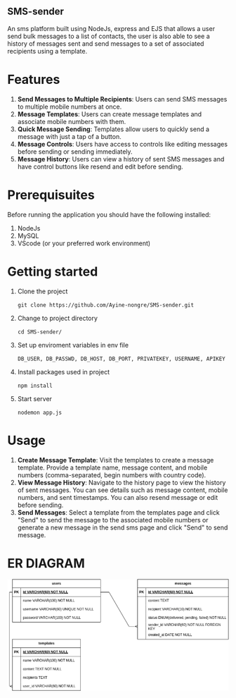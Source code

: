 ## SMS-sender
An sms platform built using NodeJs, express and EJS that allows a user send bulk messages to a list of contacts, the user is also able to see a history of messages sent and send messages to a set of associated recipients using a template. 

# Features
1. <strong>Send Messages to Multiple Recipients</strong>: Users can send SMS messages to multiple mobile numbers at once.
2. <strong>Message Templates</strong>: Users can create message templates and associate mobile numbers with them.
3. <strong>Quick Message Sending</strong>: Templates allow users to quickly send a message with just a tap of a button.
4. <strong>Message Controls</strong>: Users have access to controls like editing messages before sending or sending immediately.
5. <strong>Message History</strong>: Users can view a history of sent SMS messages and have control buttons like resend and edit before sending.

# Prerequisuites
Before running the application you should have the following installed:
1. NodeJs
2. MySQL
3. VScode (or your preferred work environment)

# Getting started
1. Clone the project
 
   ```
   git clone https://github.com/Ayine-nongre/SMS-sender.git
   ```
2. Change to project directory

    ```
    cd SMS-sender/
    ```
3. Set up enviroment variables in env file

   ```
   DB_USER, DB_PASSWD, DB_HOST, DB_PORT, PRIVATEKEY, USERNAME, APIKEY
   ```
4. Install packages used in project

   ```
   npm install
   ```
5. Start server

    ```
    nodemon app.js
    ```

# Usage
1. <strong>Create Message Template</strong>: Visit the templates to create a message template. Provide a template name, message content, and mobile numbers (comma-separated, begin numbers with country code).
2. <strong>View Message History</strong>: Navigate to the history page to view the history of sent messages. You can see details such as message content, mobile numbers, and sent timestamps. You can also resend message or edit before sending.
3. <strong>Send Messages</strong>: Select a template from the templates page and click "Send" to send the message to the associated mobile numbers or generate a new message in the send sms page and click "Send" to send message.

# ER DIAGRAM
 ![ER Diagram](./SMS-sender.drawio.png)
